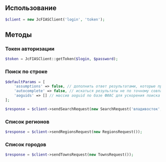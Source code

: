 ## Использование

```php
$client = new JcFIASClient('login', 'token');
```

## Методы

### Токен авторизации

```php
$token = JcFIASClient::getToken($login, $password);
```

### Поиск по строке

```php
$defaultParams = [
    'assumptions' => false, // дополнить ответ результатами, которые предположил скрипт, но которые не были найдены в ФИАС
    'autocomplete' => false, // искаться результаты не по точному совпадению, а со *
    'aoguids' => [] // массив aoguid по базе ФИАС для ускорения поиска
];

$response = $client->sendSearchRequest(new SearchRequest('владивосток', ['aoguids' => ['43909681-d6e1-432d-b61f-ddac393cb5da']]));
```

### Список регионов

```php
$response = $client->sendRegionsRequest(new RegionsRequest());
```

### Список городов

```php
$response = $client->sendTownsRequest(new TownsRequest());
```
